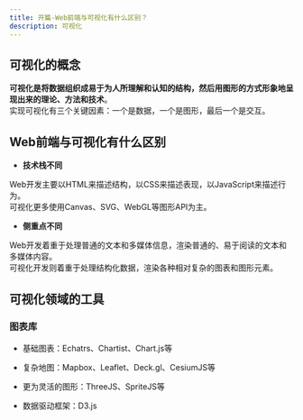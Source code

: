 ```yaml
---
title: 开篇-Web前端与可视化有什么区别？
description: 可视化
---
```


## 可视化的概念

**可视化是将数据组织成易于为人所理解和认知的结构，然后用图形的方式形象地呈现出来的理论、方法和技术**。  
实现可视化有三个关键因素：一个是数据，一个是图形，最后一个是交互。

## Web前端与可视化有什么区别

* **技术栈不同**

Web开发主要以HTML来描述结构，以CSS来描述表现，以JavaScript来描述行为。  
可视化更多使用Canvas、SVG、WebGL等图形API为主。

* **侧重点不同**

Web开发着重于处理普通的文本和多媒体信息，渲染普通的、易于阅读的文本和多媒体内容。  
可视化开发则着重于处理结构化数据，渲染各种相对复杂的图表和图形元素。

## 可视化领域的工具

### 图表库

* 基础图表：Echatrs、Chartist、Chart.js等

* 复杂地图：Mapbox、Leaflet、Deck.gl、CesiumJS等

* 更为灵活的图形：ThreeJS、SpriteJS等

* 数据驱动框架：D3.js
